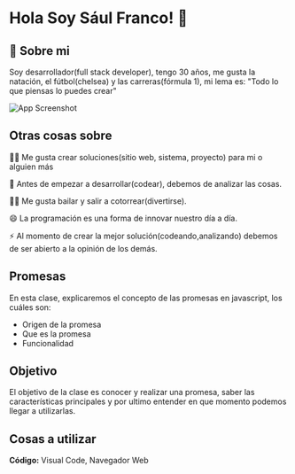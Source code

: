 
# Hola Soy Sául Franco! 👋


## 🚀 Sobre mi
Soy desarrollador(full stack developer), tengo 30 años, me gusta la natación, el fútbol(chelsea) y las carreras(fórmula 1), mi lema es: "Todo lo que piensas lo puedes crear"


![App Screenshot](https://scontent.fmex28-1.fna.fbcdn.net/v/t39.30808-6/279040160_5102972553121315_5031901256568298490_n.jpg?_nc_cat=106&ccb=1-7&_nc_sid=174925&_nc_eui2=AeHhiqUkb6JXPrVigYZNymqZHdbWwuccHKUd1tbC5xwcpfr9VkMqmHRSDlOXE_a80oh9A1Knvq7XuSAL7Y5YPKzS&_nc_ohc=zIX_cE0EHPEAX-ipjMS&_nc_ht=scontent.fmex28-1.fna&oh=00_AfC1g8bPTgurIv6f_fcD8NrdgTn3nhz4dnj8X_wz-B4cng&oe=6409CB7D)


## Otras cosas sobre 
👩‍💻 Me gusta crear soluciones(sitio web, sistema, proyecto) para mi o alguien más

🧠 Antes de empezar a desarrollar(codear), debemos de analizar las cosas.

👯‍♀️ Me gusta bailar y salir a cotorrear(divertirse).

😄 La programación es una forma de innovar nuestro día a día.

⚡️ Al momento de crear la mejor solución(codeando,analizando) debemos de ser abierto a la opinión de los demás.


## Promesas

En esta clase, explicaremos el concepto de las promesas en javascript, los cuáles son:

- Origen de la promesa
- Que es la promesa
- Funcionalidad

## Objetivo

El objetivo de la clase es conocer y realizar una promesa, saber las características principales y por ultimo entender en que momento podemos llegar a utilizarlas.


## Cosas a utilizar

**Código:** Visual Code, Navegador Web




